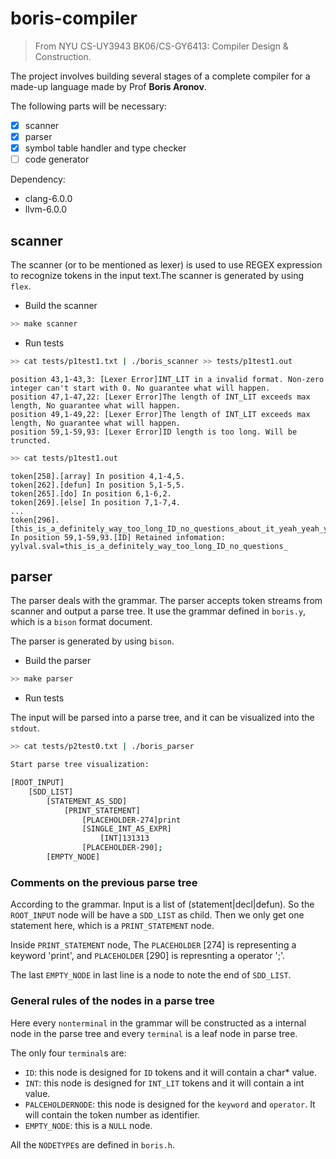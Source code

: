# boris-compiler

> From NYU CS-UY3943 BK06/CS-GY6413: Compiler Design & Construction.

The project involves building several stages of a complete compiler for a made-up language made by Prof **Boris Aronov**. 

The following parts will be necessary:

- [x] scanner 
- [x] parser
- [x] symbol table handler and type checker
- [ ] code generator

Dependency: 

- clang-6.0.0
- llvm-6.0.0

## scanner

The scanner (or to be mentioned as lexer) is used to use REGEX expression to recognize tokens in the input text.The scanner is generated by using `flex`.

- Build the scanner

~~~ bash
>> make scanner
~~~

- Run tests

~~~ bash
>> cat tests/p1test1.txt | ./boris_scanner >> tests/p1test1.out
~~~
~~~
position 43,1-43,3: [Lexer Error]INT_LIT in a invalid format. Non-zero integer can't start with 0. No guarantee what will happen.
position 47,1-47,22: [Lexer Error]The length of INT_LIT exceeds max length, No guarantee what will happen.
position 49,1-49,22: [Lexer Error]The length of INT_LIT exceeds max length, No guarantee what will happen.
position 59,1-59,93: [Lexer Error]ID length is too long. Will be truncted.
~~~
~~~ bash
>> cat tests/p1test1.out
~~~
~~~
token[258].[array] In position 4,1-4,5.
token[262].[defun] In position 5,1-5,5.
token[265].[do] In position 6,1-6,2.
token[269].[else] In position 7,1-7,4.
...
token[296].[this_is_a_definitely_way_too_long_ID_no_questions_about_it_yeah_yeah_yeah_yeah_yeah_yeah_yeah] In position 59,1-59,93.[ID] Retained infomation: yylval.sval=this_is_a_definitely_way_too_long_ID_no_questions_
~~~

## parser

The parser deals with the grammar. The parser accepts token streams from scanner and output a parse tree. It use the grammar defined in `boris.y`, which is a `bison` format document.

The parser is generated by using `bison`.

- Build the parser

~~~ bash
>> make parser
~~~

- Run tests

The input will be parsed into a parse tree, and it can be visualized into the `stdout`.
~~~ bash
>> cat tests/p2test0.txt | ./boris_parser 

Start parse tree visualization:

[ROOT_INPUT]
    [SDD_LIST]
        [STATEMENT_AS_SDD]
            [PRINT_STATEMENT]
                [PLACEHOLDER-274]print
                [SINGLE_INT_AS_EXPR]
                    [INT]131313
                [PLACEHOLDER-290];
        [EMPTY_NODE]
~~~


### Comments on the previous parse tree

According to the grammar. Input is a list of (statement|decl|defun). So the `ROOT_INPUT` node will be have a `SDD_LIST` as child. Then we only get one statement here, which is a `PRINT_STATEMENT` node. 

Inside `PRINT_STATEMENT` node, The `PLACEHOLDER` [274] is representing a keyword 'print', and `PLACEHOLDER` [290] is represnting a operator ';'.

The last `EMPTY_NODE` in last line is a node to note the end of `SDD_LIST`.

### General rules of the nodes in a parse tree

Here every `nonterminal` in the grammar will be constructed as a internal node in the parse tree and every `terminal` is a leaf node in parse tree.

The only four `terminal`s are:

- `ID`: this node is designed for `ID` tokens and it will contain a char* value.
- `INT`: this node is designed for `INT_LIT` tokens and it will contain a int value.
- `PALCEHOLDERNODE`: this node is designed for the `keyword` and `operator`. It will contain the token number as identifier.
- `EMPTY_NODE`: this is a `NULL` node.

All the `NODETYPE`s are defined in `boris.h`.
